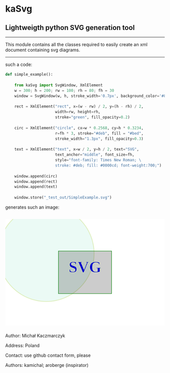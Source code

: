 # kaSvg
## Lightweigth python SVG generation tool
---

This module contains all the classes required to easily create an xml
document containing svg diagrams.

***
such a code:
```python
def simple_example():

    from kaSvg import SvgWindow, XmlElement
    w = 300; h = 200; rw = 100; rh = 80; fh = 30
    window = SvgWindow(w, h, stroke_width='0.7px', background_color='#8AF')

    rect = XmlElement("rect", x=(w - rw) / 2, y=(h - rh) / 2,
                      width=rw, height=rh,
                      stroke="green", fill_opacity=0.2)

    circ = XmlElement("circle", cx=w * 0.2568, cy=h * 0.3234,
                      r=fh * 3, stroke="#deb", fill = "#bed",
                      stroke_width="1.3px", fill_opacity=0.3)

    text = XmlElement("text", x=w / 2, y=h / 2, text="SVG",
                      text_anchor="middle", font_size=fh,
                      style="font-family: Times New Roman; \
                      stroke: #deb; fill: #0000cd; font-weight:700;")

    window.append(circ)
    window.append(rect)
    window.append(text)

    window.store("_test_out/SimpleExample.svg")
```

generates such an image:

![sample of generated svg image](./_test_out/SimpleExample.svg)
---
Author:   Michał Kaczmarczyk

Address:  Poland

Contact:  use github contact form, please

Authors:  kamichal; aroberge (inspirator)

